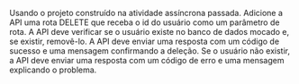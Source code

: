 Usando o projeto construído na atividade assíncrona passada. Adicione a API uma rota DELETE que receba o id do usuário como um parâmetro de rota. A API deve verificar se o usuário existe no banco de dados mocado e, se existir, removê-lo. A API deve enviar uma resposta com um código de sucesso e uma mensagem confirmando a deleção. Se o usuário não existir, a API deve enviar uma resposta com um código de erro e uma mensagem explicando o problema.

